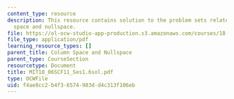 ```yaml
---
content_type: resource
description: This resource contains solution to the problem sets related to column
  space and nullspace.
file: https://ol-ocw-studio-app-production.s3.amazonaws.com/courses/18-06sc-linear-algebra-fall-2011/f4ae8cc2b4f36574983dd4c313f106eb_MIT18_06SCF11_Ses1.6sol.pdf
file_type: application/pdf
learning_resource_types: []
parent_title: Column Space and Nullspace
parent_type: CourseSection
resourcetype: Document
title: MIT18_06SCF11_Ses1.6sol.pdf
type: OCWFile
uid: f4ae8cc2-b4f3-6574-983d-d4c313f106eb
---
```

